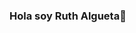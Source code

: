 ### Hola soy Ruth Algueta👋

<!--
**RuthAlgueta/RuthAlgueta** is a ✨ _special_ ✨ repository because its `README.md` (this file) appears on your GitHub profile.

Here are some ideas to get you started:

🔭 Actualmente busco trabajo como Junior Data Analyst.
🌱 Soy diseñadora audiovisual y de modelado 3D.
👯 Me interesa colaborar en proyectos de motion graphics.
💬 Puedes preguntarme sobre análisis de datos, diseño audiovisual o modelado 3D.
📫 Puedes contactarme en ruthalgueta@gmail.com
⚡ Un dato curioso: Mi pasión por la impresión 3D me lleva a explorar nuevas técnicas y materiales para mis proyectos personales de diseño.
-->
